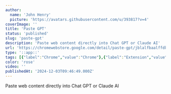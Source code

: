 ```yaml
---
author:
  name: 'John Henry'
  picture: 'https://avatars.githubusercontent.com/u/393817?v=4'
coverImage: ''
title: 'Paste GPT'
status: 'published'
slug: 'paste-gpt'
description: 'Paste web content directly into Chat GPT or Claude AI'
url: 'https://chromewebstore.google.com/detail/paste-gpt/jblalfbaalffdkbdildjgmelmpmaignh?hl=en'
type: '::app::'
tags: [{"label":"Chrome","value":"Chrome"},{"label":"Extension","value":"Extension"}]
color: 'rose'
video: ''
publishedAt: '2024-12-03T09:46:49.000Z'
---
```


Paste web content directly into Chat GPT or Claude AI